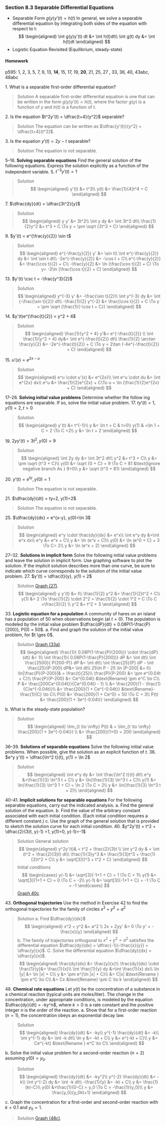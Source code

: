 ### Section 8.3 Separable Differential Equations

+ Separable Form $g(y)y'(t) = h(t)$
In general, we solve a separable differential equation by integrating both sides of the equation with respect to t:
$$
\begin{aligned}
\int g(y)y'(t) dt &= \int h(t)dt\\
\int g(t) dy &= \int h(t)dt
\end{aligned}
$$
+ Logistic Equation Revisited (Equilibrium, steady-state)

#### Homework
p595: 1, 2, 3, 5, 7, 9, 13, **14**, 15, 17, 19, **20**, 21, 25, 27 , 33, 36, 40, 43abc, 48abc

1\. What is a separable first-order differential equation?
>Solution
A separable first-order differential equation is one that can be written in the form $g(y)y'(t) = h(t)$, where the factor $g(y)$ is a function of $y$ and $h(t)$ is a function of $t$.

2\. Is the equation $t^2y'(t) = \dfrac{t+4}{y^2}$ separable?
>Solution
The equation can be written as $\dfrac{y'(t)}{y^2} = \dfrac{t+4}{t^2}$.

3\. Is the equation $y'(t) = 2y-t$ separable?
>Solution
The equation is not separable.

5–16\. **Solving separable equations** Find the general solution of the following equations. Express the solution explicitly as a function of the independent variable.
5\. $t^{-3}y'(t) = 1$
>Solution
$$
\begin{aligned}
y'(t) &= t^3\\
y(t) &= \frac{1}{4}t^4 + C
\end{aligned}
$$

7\. $\dfrac{dy}{dt} = \dfrac{3t^2}{y}$
>Solution
$$
\begin{aligned}
y y' &= 3t^2\\
\int y dy &= \int 3t^2 dt\\
\frac{1}{2}y^2 &= t^3 + C \To y = \pm \sqrt {2t^3 + C}
\end{aligned}
$$

9\. $y'(t) = e^{\frac{y}{2}} \sin t$
>Solution
$$
\begin{aligned}
e^{-\frac{y}{2}} y' &= \sin t\\
\int e^{-\frac{y}{2}} dy &= \int \sin t dt\\
-2e^{-\frac{y}{2}} &= -\cos t + C\\
e^{-\frac{y}{2}} &= \frac{\cos t}{2} + C\\
-\frac{y}{2} &= \ln (\frac{\cos t}{2} + C) \To y= -2\ln (\frac{\cos t}{2} + C)
\end{aligned}
$$

13\. $y'(t) \csc t = -\frac{y^3}{2}$
>Solution
$$
\begin{aligned}
y^{-3} y' &= -\frac{\sin t}{2}\\
\int y^{-3} dy &= \int (-\frac{\sin t}{2}) dt\\
-\frac{1}{2} y^{-2} &= \frac{\cos t}{2} + C \To y = \pm \sqrt {\frac{1}{-\cos t + C}}
\end{aligned}
$$

14\. $y'(t)e^{\frac{t}{2}} = y^2 + 4$
>Solution
$$
\begin{aligned}
\frac{1}{y^2 + 4} y'&= e^{-\frac{t}{2}} \\
\int \frac{1}{y^2 + 4} dy&= \int e^{-\frac{t}{2}} dt\\
\frac{1}{2} \arctan \frac{y}{2} &= -2e^{-\frac{t}{2}} + C \To
y = 2\tan (-4e^{-\frac{t}{2}} + C)
\end{aligned}
$$

15\. $u'(x) = e^{2x-u}$
>Solution
$$
\begin{aligned}
e^u \cdot u'(x) &= e^{2x}\\
\int e^u \cdot du &= \int e^{2x} dx\\
e^u &= \frac{1}{2}e^{2x} + C\To
u = \ln (\frac{1}{2}e^{2x} + C)
\end{aligned}
$$

17–26\. **Solving initial value problems** Determine whether the follow ing equations are separable. If so, solve the initial value problem.
17\. $ty'(t) = 1, y(1)= 2, t > 0$
>Solution
$$
\begin{aligned}
y'(t) &= t^{-1}\\
y &= \ln t + C & t>0\\
y(1) & =\ln 1 + C = 2 \To C =2\\
y &= \ln t + 2
\end{aligned}
$$

19\. $2yy'(t) = 3t^2, y(0) = 9$
>Solution
$$
\begin{aligned}
\int 2y dy &= \int 3t^2 dt\\
y^2 &= t^3 + C\\
y &= \pm \sqrt {t^3 + C}\\
y(0) &= \sqrt {0 + C} = 9 \To C = 81 &\text{Ignore negative branch As } 9>0\\
y &= \sqrt {t^3 + 81}
\end{aligned}
$$

20\. $y'(t) = e^{ty}, y(0) = 1$
>Solution
The equation is not separable.

21\. $\dfrac{dy}{dt} = ty+2, y(1)=2$
>Solution
The equation is not separable.

25\. $\dfrac{dy}{dx} = e^{x-y}, y(0)=\ln 3$
>Solution
$$
\begin{aligned}
e^y \cdot \frac{dy}{dx} &= e^x\\
\int e^y dy &=\int e^x dx\\
e^y &= e^x + C\\
y &= \ln (e^x + C)\\
y(0) &= \ln (e^0 + C) + 3 \To C= 2\\
y &= \ln (e^x + 2)
\end{aligned}
$$

27–32\. **Solutions in implicit form** Solve the following initial value problems and leave the solution in implicit form. Use graphing software to plot the solution. If the implicit solution describes more than one curve, be sure to indicate which curve corresponds to the solution of the initial value problem.
27\. $y'(t) = \dfrac{t}{y}, y(1) = 2$
>Solution
[Graph (27)](https://www.desmos.com/calculator/qmdu3cw0kx).
$$
\begin{aligned}
y y'(t) &= t\\
\frac{1}{2} y^2 &= \frac{1}{2}t^2 + C\\
y(1) &= 2 \To \frac{1}{2} \cdot 2^2 = \frac{1}{2} \cdot 1^2 + C \To C =\frac{3}{2} \\
y^2 &= t^2 + 3
\end{aligned}
$$

33\. **Logistic equation for a population** A community of hares on an island has a population of $50$ when observations begin (at $t = 0$). The population is modeled by the initial value problem $\dfrac{dP}{dt} = 0.08P(1-\frac{P}{200}), P(0) = 50$.
a. Find and graph the solution of the initial value problem, for $t \ges 0$.
>Solution
[Graph (33a)](https://www.desmos.com/calculator/x08jzd3lx7).
$$
\begin{aligned}
\frac{1}{ 0.08P(1-\frac{P}{200})} \cdot \frac{dP}{dt} &= 1\\
\int \frac{1}{ 0.08P(1-\frac{P}{200})} dP &= \int dt\\
\int \frac{2500}{ P(200-P)} dP &= \int dt\\
\int \frac{25}{P} dP - \int \frac{25}{P-200} dP&= \int dt\\
25\ln P - 25 \ln |P-200| &= t\\
\ln|\frac{P}{P-200}|& = \frac{t}{25}\\
\frac{P}{P-200} &= \pm e^{0.04t + C}\\
\frac{P}{P-200} &= Ce^{0.04t} &\text{Rename} \pm e^C \to C\\
P &= \frac{200Ce^{0.04t}}{Ce^{0.04t} - 1} \\
&= \frac{200}{1 - \frac{1}{C}e^{-0.04t}}\\
&= \frac{200}{1 + Ce^{-0.04t}} &\text{Rename}- \frac{1}{C} \to C\\
P(0) &= \frac{200}{1 + Ce^0} = 50 \To C = 3\\
P(t) &= \frac{200}{1 + 3e^{-0.04t}}
\end{aligned}
$$

b. What is the steady-state population?
>Solution
$$
\begin{aligned}
\lim_{t \to \infty} P(t) & = \lim_{t \to \infty} \frac{200}{1 + 3e^{-0.04t}} \\
&= \frac{200}{1+0} = 200
\end{aligned}
$$

36–39\. **Solutions of separable equations** Solve the following initial value problems. When possible, give the solution as an explicit function of $t$.
36\. $e^y y'(t) = \dfrac{\ln^2 t}{t}, y(1) = \ln 2$
>Solution
$$
\begin{aligned}
\int e^y dy &= \int \frac{\ln^2 t}{t} dt\\
e^y &=\frac{1}{3} \ln^3 t + C\\
y &= \ln(\frac{1}{3} \ln^3 t + C)\\
y(1) &= \ln(\frac{1}{3} \ln^3 1 + C) = \ln 2 \To C = 2\\
y &= \ln(\frac{1}{3} \ln^3 t + 2)\\
\end{aligned}
$$

40–41\. **Implicit solutions for separable equations** For the following separable equations, carry out the indicated analysis.
a. Find the general solution of the equation.
b. Find the value of the arbitrary constant associated with each initial condition. (Each initial condition requires a different constant.)
c. Use the graph of the general solution that is provided to sketch the solution curve for each initial condition.
40\. $y^2y'(t) = t^2 + \dfrac{2}{3}t, y(-1) =1, y(1)=0, y(-1)=-1$
>Solution
General solution
$$
\begin{aligned}
y^2y'(t)& = t^2 + \frac{2}{3}t \\
\int y^2 dy & = \int (t^2 + \frac{2}{3}t) dt\\
\frac{1}{3}y^3 &= \frac{1}{3}t^3 + \frac{1}{3}t^2 + C\\
y &= \sqrt[3]{t^3 + t^2 + C}
\end{aligned}
$$
Initial conditions
$$
\begin{cases}
y(-1) &= \sqrt[3]{-1+1 + C} = 1 \To C = 1\\
y(1) &= \sqrt[3]{1+1 + C} = 0 \To C = -2\\
y(-1) &= \sqrt[3]{-1+1 + C} = -1 \To C = -1
\end{cases}
$$
[Graph 40c](https://www.desmos.com/calculator/pxkb3od3lh)

43\. **Orthogonal trajectories** Use the method in Exercise 42 to find the orthogonal trajectories for the family of circles $x^2 + y^2 = a^2$
>Solution
a. Find $\dfrac{dy}{dx}$
$$
\begin{aligned}
x^2 + y^2 &= a^2 \\
2x + 2yy' &= 0 \To y' = -\frac{x}{y}
\end{aligned}
$$
b. The family of trajectories orthogonal to $x^2 + y^2 = a^2$ satisfies the differential equation $\dfrac{dy}{dx} = \dfrac{-1}{-\frac{x}{y}} = \dfrac{y}{x}$.
C. Solve the differential equation $\dfrac{dy}{dx} = \dfrac{y}{x}$.
$$
\begin{aligned}
\frac{dy}{dx} &= \frac{y}{x}\\
\frac{dy}{dx} \cdot \frac{1}{y}&= \frac{1}{x}\\
\int \frac{1}{y} dy &=\int \frac{1}{x} dx\\
\ln |y| &= \ln |x| + C\\
y &= \pm e^{\ln |x| + C}\\
&= C|x| &\text{Rename } \pm e^C \to C\\
&= Cx &\text{Rename} \pm C \to k
\end{aligned}
$$

48\. **Chemical rate equations** Let $y(t)$ be the concentration of a substance in a chemical reaction (typical units are moles/liter). The change in the concentration, under appropriate conditions, is modeled by the equation $\dfrac{dy}{dt} = -ky^n$, where $k > 0$ is a rate constant and the positive integer $n$ is the order of the reaction.
a. Show that for a first-order reaction $(n = 1)$, the concentration obeys an exponential decay law.
>Solution
$$
\begin{aligned}
\frac{dy}{dt} &= -ky\\
y^{-1} \frac{dy}{dt} &= -k\\
\int y^{-1} dy &= \int -k dt\\
\ln y &= -kt + C\\
y &= e^{-kt + C}\\
y &= Ce^{-kt} &\text{Rename } e^C \to C\\
\end{aligned}
$$

b. Solve the initial value problem for a second-order reaction $(n = 2)$ assuming $y(0) = y_0$.
>Solution
$$
\begin{aligned}
\frac{dy}{dt} &= -ky^2\\
y^{-2} \frac{dy}{dt} &= -k\\
\int y^{-2} dy &= \int -k dt\\
-\frac{1}{y} &= -kt + C\\
y &= \frac{1}{kt-C}\\
y(0) &=\frac{1}{0-C} = y_0 \To C = -\frac{1}{y_0}\\
y &= \frac{y_0}{y_0kt+1}
\end{aligned}
$$

c. Graph the concentration for a first-order and second-order reaction with $k = 0.1$ and $y_0 = 1$.
>Solution
[Graph (48c)](https://www.desmos.com/calculator/9nmow3onu2).
